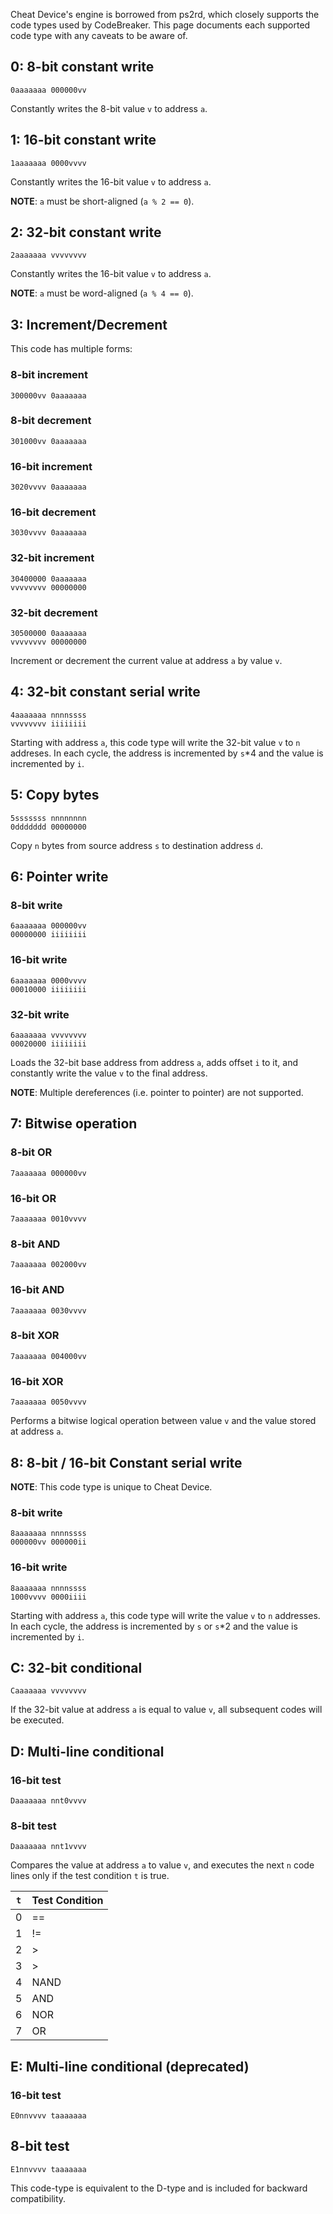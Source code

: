 Cheat Device's engine is borrowed from ps2rd, which closely supports the code types used by CodeBreaker. This page documents each supported code type with any caveats to be aware of.

## 0: 8-bit constant write
```
0aaaaaaa 000000vv
```
Constantly writes the 8-bit value `v` to address `a`.

## 1: 16-bit constant write
```
1aaaaaaa 0000vvvv
```
Constantly writes the 16-bit value `v` to address `a`.

**NOTE**: `a` must be short-aligned (`a % 2 == 0`).

## 2: 32-bit constant write
```
2aaaaaaa vvvvvvvv
```
Constantly writes the 16-bit value `v` to address `a`.

**NOTE**: `a` must be word-aligned (`a % 4 == 0`).

## 3: Increment/Decrement
This code has multiple forms:

### 8-bit increment
```
300000vv 0aaaaaaa
```

### 8-bit decrement
```
301000vv 0aaaaaaa
```

### 16-bit increment
```
3020vvvv 0aaaaaaa
```

### 16-bit decrement
```
3030vvvv 0aaaaaaa
```

### 32-bit increment
```
30400000 0aaaaaaa
vvvvvvvv 00000000
```

### 32-bit decrement
```
30500000 0aaaaaaa
vvvvvvvv 00000000
```

Increment or decrement the current value at address `a` by value `v`.

## 4: 32-bit constant serial write
```
4aaaaaaa nnnnssss
vvvvvvvv iiiiiiii
```
Starting with address `a`, this code type will write the 32-bit value `v` to `n` addreses. In each cycle, the address is incremented by `s`*4 and the value is incremented by `i`.

## 5: Copy bytes
```
5sssssss nnnnnnnn
0ddddddd 00000000
```
Copy `n` bytes from source address `s` to destination address `d`.

## 6: Pointer write

### 8-bit write
```
6aaaaaaa 000000vv
00000000 iiiiiiii
```

### 16-bit write
```
6aaaaaaa 0000vvvv
00010000 iiiiiiii
```

### 32-bit write
```
6aaaaaaa vvvvvvvv
00020000 iiiiiiii
```

Loads the 32-bit base address from address `a`, adds offset `i` to it, and constantly write the value `v` to the final address.

**NOTE**: Multiple dereferences (i.e. pointer to pointer) are not supported.

## 7: Bitwise operation

### 8-bit OR
```
7aaaaaaa 000000vv
```

### 16-bit OR
```
7aaaaaaa 0010vvvv
```

### 8-bit AND
```
7aaaaaaa 002000vv
```

### 16-bit AND
```
7aaaaaaa 0030vvvv
```

### 8-bit XOR
```
7aaaaaaa 004000vv
```

### 16-bit XOR
```
7aaaaaaa 0050vvvv
```

Performs a bitwise logical operation between value `v` and the value stored at address `a`.

## 8: 8-bit / 16-bit Constant serial write

**NOTE**: This code type is unique to Cheat Device.

### 8-bit write
```
8aaaaaaa nnnnssss
000000vv 000000ii
```

### 16-bit write
```
8aaaaaaa nnnnssss
1000vvvv 0000iiii
```

Starting with address `a`, this code type will write the value `v` to `n` addresses. In each cycle, the address is incremented by `s` or `s`*2 and the value is incremented by `i`.

## C: 32-bit conditional
```
Caaaaaaa vvvvvvvv
```

If the 32-bit value at address `a` is equal to value `v`, all subsequent codes will be executed.

## D: Multi-line conditional

### 16-bit test
```
Daaaaaaa nnt0vvvv
```

### 8-bit test
```
Daaaaaaa nnt1vvvv
```

Compares the value at address `a` to value `v`, and executes the next `n` code lines only if the test condition `t` is true.

|`t`|Test Condition|
|---|---|
|0|==|
|1|!=|
|2|>|
|3|>|
|4|NAND|
|5|AND|
|6|NOR|
|7|OR|


## E: Multi-line conditional (deprecated)

### 16-bit test
```
E0nnvvvv taaaaaaa
```

## 8-bit test
```
E1nnvvvv taaaaaaa
```

This code-type is equivalent to the D-type and is included for backward compatibility.